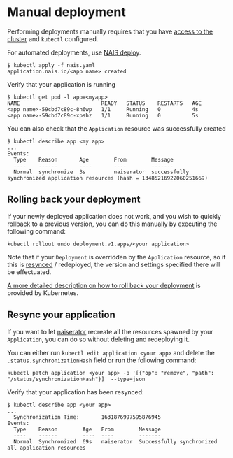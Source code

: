 # Manual deployment

Performing deployments manually requires that you have [access to the cluster](../basics/access.md) and `kubectl` configured.

For automated deployments, use [NAIS deploy](README.md).

```text
$ kubectl apply -f nais.yaml
application.nais.io/<app name> created
```

Verify that your application is running

```text
$ kubectl get pod -l app=<myapp>
NAME                          READY   STATUS    RESTARTS   AGE
<app name>-59cbd7c89c-8h6wp   1/1     Running   0          4s
<app name>-59cbd7c89c-xpshz   1/1     Running   0          5s
```

You can also check that the `Application` resource was successfully created

```text
$ kubectl describe app <my app>
...
Events:
  Type    Reason       Age        From        Message
  ----    ------       ----       ----        -------
  Normal  synchronize  3s         naiserator  successfully synchronized application resources (hash = 13485216922060251669)
```

## Rolling back your deployment

If your newly deployed application does not work, and you wish to quickly rollback to a previous version, you can do this manually by executing the following command:

```shell
kubectl rollout undo deployment.v1.apps/<your application>
```

Note that if your `Deployment` is overridden by the `Application` resource, so if this is [resynced](#resync-your-application) / redeployed, the version and settings specified there will be effectuated.

[A more detailed description on how to roll back your deployment](https://kubernetes.io/docs/concepts/workloads/controllers/deployment/#rolling-back-a-deployment) is provided by Kubernetes.

## Resync your application

If you want to let [naiserator](https://github.com/nais/naiserator) recreate all the resources spawned by your `Application`, you can do so without deleting and redeploying it.

You can either run `kubectl edit application <your app>` and delete the `.status.synchronizationHash` field or run the following command:

```shell
kubectl patch application <your app> -p '[{"op": "remove", "path": "/status/synchronizationHash"}]' --type=json
```

Verify that your application has been resynced:
```
$ kubectl describe app <your app>
...
  Synchronization Time:       1631876997595876945
Events:
  Type    Reason        Age   From        Message
  ----    ------        ----  ----        -------
  Normal  Synchronized  69s   naiserator  Successfully synchronized all application resources
```

